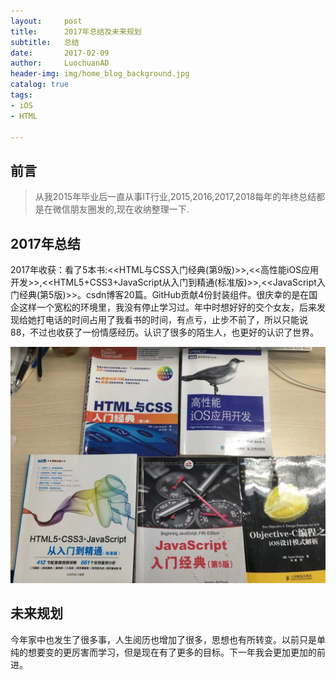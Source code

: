 ```yaml
---
layout:     post
title:      2017年总结及未来规划
subtitle:   总结
date:       2017-02-09
author:     LuochuanAD
header-img: img/home_blog_background.jpg
catalog: true
tags:
- iOS 
- HTML

---
```


## 前言

>从我2015年毕业后一直从事IT行业,2015,2016,2017,2018每年的年终总结都是在微信朋友圈发的,现在收纳整理一下.


## 2017年总结

2017年收获：看了5本书:<<HTML与CSS入门经典(第9版)>>,<<高性能iOS应用开发>>,<<HTML5+CSS3+JavaScript从入门到精通(标准版)>>,<<JavaScript入门经典(第5版)>>。csdn博客20篇。GitHub贡献4份封装组件。很庆幸的是在国企这样一个宽松的环境里，我没有停止学习过。年中时想好好的交个女友，后来发现给她打电话的时间占用了我看书的时间，有点亏，止步不前了，所以只能说88，不过也收获了一份情感经历。认识了很多的陌生人，也更好的认识了世界。

![](https://raw.githubusercontent.com/LuochuanAD/BlogSourceImage/master/BlogSourceImage/BlogSourceImages/WechatIMG13.jpeg)


## 未来规划

今年家中也发生了很多事，人生阅历也增加了很多，思想也有所转变。以前只是单纯的想要变的更厉害而学习，但是现在有了更多的目标。下一年我会更加更加的前进。



